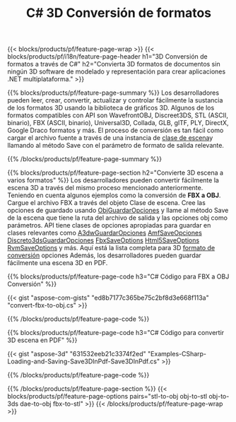 ﻿---
title: C# 3D Conversión de formatos
url: /es/net/conversion/
description: Convierta 3D formatos 3ds 3mf amf ase att dae drc dxf fbx gltf jt obj ply rvm stl u3d usdz usd vrml x con pocas líneas de código C# a través de la biblioteca .NET.
---
{{< blocks/products/pf/feature-page-wrap >}}
{{< blocks/products/pf/i18n/feature-page-header h1="3D Conversión de formatos a través de C#" h2="Convierta 3D formatos de documentos sin ningún 3D software de modelado y representación para crear aplicaciones .NET multiplataforma." >}}

{{% blocks/products/pf/feature-page-summary %}}
Los desarrolladores pueden leer, crear, convertir, actualizar y controlar fácilmente la sustancia de los formatos 3D usando la biblioteca de gráficos 3D. Algunos de los formatos compatibles con API son WavefrontOBJ, Discreet3DS, STL (ASCII, binario), FBX (ASCII, binario), Universal3D, Collada, GLB, glTF, PLY, DirectX, Google Draco formatos y más. El proceso de conversión es tan fácil como cargar el archivo fuente a través de una instancia de [clase de escena](https://apireference.aspose.com/3d/net/aspose.threed/scene)y llamando al método Save con el parámetro de formato de salida relevante.

{{% /blocks/products/pf/feature-page-summary %}}

{{% blocks/products/pf/feature-page-section h2="Convierte 3D escena a varios formatos" %}}
Los desarrolladores pueden convertir fácilmente la escena 3D a través del mismo proceso mencionado anteriormente. Teniendo en cuenta algunos ejemplos como la conversión de **FBX a OBJ**. Cargue el archivo FBX a través del objeto Clase de escena. Cree las opciones de guardado usando [ObjGuardarOpciones](https://apireference.aspose.com/3d/net/aspose.threed.formats/objsaveoptions) y llame al método Save de la escena que tiene la ruta del archivo de salida y las opciones obj como parámetros. API tiene clases de opciones apropiadas para guardar en clases relevantes como [A3dwGuardarOpciones](https://apireference.aspose.com/3d/net/aspose.threed.formats/a3dwsaveoptions) [AmfSaveOpciones](https://apireference.aspose.com/3d/net/aspose.threed.formats/amfsaveoptions) [Discreto3dsGuardarOpciones](https://apireference.aspose.com/3d/net/aspose.threed.formats/discreet3dssaveoptions) [FbxSaveOptions](https://apireference.aspose.com/3d/net/aspose.threed.formats/fbxsaveoptions) [Html5SaveOptions](https://apireference.aspose.com/3d/net/aspose.threed.formats/html5saveoptions) [RvmSaveOptions](https://apireference.aspose.com/3d/net/aspose.threed.formats/rvmsaveoptions) y más. Aquí está la lista completa para 3D [formato de conversión](https://apireference.aspose.com/3d/net/aspose.threed.formats) opciones Además, los desarrolladores pueden guardar fácilmente una escena 3D en PDF.

{{% blocks/products/pf/feature-page-code h3="C# Código para FBX a OBJ Conversión" %}}

{{< gist "aspose-com-gists" "ed8b7177c365be75c2bf8d3e668f113a" "convert-fbx-to-obj.cs" >}}

{{% /blocks/products/pf/feature-page-code %}}

{{% blocks/products/pf/feature-page-code h3="C# Código para convertir 3D escena en PDF" %}}

{{< gist "aspose-3d" "631532eeb21c3374f2ed" "Examples-CSharp-Loading-and-Saving-Save3DInPdf-Save3DInPdf.cs" >}}

{{% /blocks/products/pf/feature-page-code %}}


{{% /blocks/products/pf/feature-page-section %}}
{{< blocks/products/pf/feature-page-options pairs="stl-to-obj obj-to-stl obj-to-3ds dae-to-obj fbx-to-stl" >}}
{{< /blocks/products/pf/feature-page-wrap >}}
